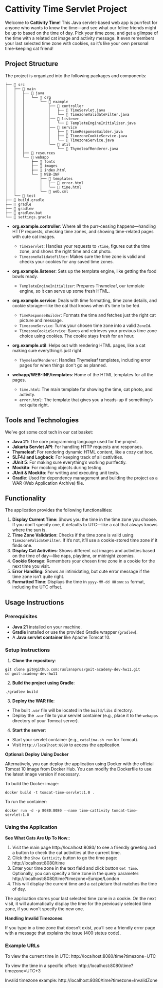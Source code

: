 # Cattivity Time Servlet Project

Welcome to **Cattivity Time**! This Java servlet-based web app is
purrfect for anyone who wants to know the time—and see what our 
feline friends might be up to based on the time of day. 
Pick your time zone, and get a glimpse of the time with a related cat
image and activity message. It even remembers your last selected 
time zone with cookies, so it’s like your own personal time-keeping cat friend!

## Project Structure

The project is organized into the following packages and components:

```shell
├── 󱧼 src
│   ├──  main
│   │   ├──  java
│   │   │   └──  org
│   │   │       └──  example
│   │   │           ├──  controller
│   │   │           │   ├──  TimeServlet.java
│   │   │           │   └──  TimezoneValidateFilter.java
│   │   │           ├──  listener
│   │   │           │   └──  TemplateEngineInitializer.java
│   │   │           ├──  service
│   │   │           │   ├──  TimeResponseBuilder.java
│   │   │           │   ├──  TimezoneCookieService.java
│   │   │           │   └──  TimezoneService.java
│   │   │           └──  util
│   │   │               └──  ThymeleafRenderer.java
│   │   ├──  resources
│   │   └──  webapp
│   │       ├──  fonts
│   │       ├──  images
│   │       ├──  index.html
│   │       └──  WEB-INF
│   │           ├──  templates
│   │           │   ├──  error.html
│   │           │   └──  time.html
│   │           └──  web.xml
│   └──  test
├──  build.gradle
├──  gradle
├──  gradlew
├──  gradlew.bat
└──  settings.gradle
```
- **org.example.controller**: Where all the purr-cessing happens—handling HTTP requests, checking time zones, and showing time-related pages with cute cat images.

  - `TimeServlet`: Handles your requests to `/time`, figures out the time zone, and shows the right time and cat photo.
  - `TimezoneValidateFilter`: Makes sure the time zone is valid and checks your cookies for any saved time zones.
- **org.example.listener**: Sets up the template engine, like getting the food bowls ready.

  - `TemplateEngineInitializer`: Prepares Thymeleaf, our template engine, so it can serve up some fresh HTML.
- **org.example.service**: Deals with time formatting, time zone details, and cookie storage—like the cat that knows when it’s time to be fed.

  - `TimeResponseBuilder`: Formats the time and fetches just the right cat picture and message.
  - `TimezoneService`: Turns your chosen time zone into a valid `ZoneId`.
  - `TimezoneCookieService`: Saves and retrieves your previous time zone choice using cookies. The cookie stays fresh for an hour.
- **org.example.util**: Helps out with rendering HTML pages, like a cat making sure everything’s just right.

  - `ThymeleafRenderer`: Handles Thymeleaf templates, including error pages for when things don't go as planned.
- **webapp/WEB-INF/templates**: Home of the HTML templates for all the pages.

  - `time.html`: The main template for showing the time, cat photo, and activity.
  - `error.html`: The template that gives you a heads-up if something’s not quite right.

## Tools and Technologies

We’ve got some cool tech in our cat basket:

- **Java 21**: The core programming language used for the project.
- **Jakarta Servlet API**: For handling HTTP requests and responses.
- **Thymeleaf**: For rendering dynamic HTML content, like a cozy cat box.
- **SLF4J and Logback**: For keeping track of all cattivities.
- **JUnit 5**: For making sure everything’s working purrfectly.
- **Mockito**: For mocking objects during testing.
- **JUnit & Mockito**: For writing and executing unit tests.
- **Gradle**: Used for dependency management and building the project as a WAR (Web Application Archive) file.

## Functionality

The application provides the following functionalities:

1. **Display Current Time**: Shows you the time in the time zone you choose. If you don’t specify one, it defaults to UTC—like a cat that always knows where the sun is.
2. **Time Zone Validation**: Checks if the time zone is valid using `TimezoneValidateFilter`. If it’s not, it’ll use a cookie-stored time zone if it finds one.
3. **Display Cat Activities**: Shows different cat images and activities based on the time of day—like naps, playtime, or midnight zoomies.
4. **Cookie Storage**: Remembers your chosen time zone in a cookie for the next time you visit.
5. **Error Handling**: Shows an intimidating, but cute error message if the time zone isn’t quite right.
6. **Formatted Time**: Displays the time in `yyyy-MM-dd HH:mm:ss` format, including the UTC offset.

## Usage Instructions

### Prerequisites

- **Java 21** installed on your machine.
- **Gradle** installed or use the provided Gradle wrapper (`gradlew`).
- A **Java servlet container** like Apache Tomcat 10.

### Setup Instructions

1. **Clone the repository**:
```shell
git clone git@github.com:ruslanaprus/goit-academy-dev-hw11.git
cd goit-academy-dev-hw11
```
   
2. **Build the project using Gradle**:

```shell
./gradlew build
```

3. **Deploy the WAR file**:

- The built `.war` file will be located in the `build/libs` directory.
- Deploy the `.war` file to your servlet container (e.g., place it to the `webapps` directory of your Tomcat server).

4. **Start the server**:

- Start your servlet container (e.g., `catalina.sh run` for Tomcat).
- Visit `http://localhost:8080` to access the application.

**Optional: Deploy Using Docker**

Alternatively, you can deploy the application using Docker with the official Tomcat 10 image from Docker Hub. You can modify the Dockerfile to use the latest image version if necessary.

To build the Docker image:

```shell
docker build -t tomcat-time-servlet:1.0 .
```

To run the container:
```shell
docker run -d -p 8080:8080 --name time-cattivity tomcat-time-servlet:1.0
```

### Using the Application

**See What Cats Are Up To Now:**:

1. Visit the main page http://localhost:8080/ to see a friendly greeting and a button to check the cat activities at the current time.
2. Click the `Show Cattivity` button to go the time page: http://localhost:8080/time
3. Enter your time zone in the text field and click button `Get Time`. Optionally, you can specify a time zone in the query parameter: http://localhost:8080/time?timezone=Europe/London
4. This will display the current time and a cat picture that matches the time of day.

The application stores your last selected time zone in a cookie. On the next visit, it will automatically display the time for the previously selected time zone, if you won't specify the new one.

**Handling Invalid Timezones**:

If you type in a time zone that doesn’t exist, you’ll see a friendly error page with a message that explains the issue (400 status code).

### Example URLs

To view the current time in UTC:
http://localhost:8080/time?timezone=UTC

To view the time in a specific offset:
http://localhost:8080/time?timezone=UTC+3

Invalid timezone example:
http://localhost:8080/time?timezone=InvalidZone